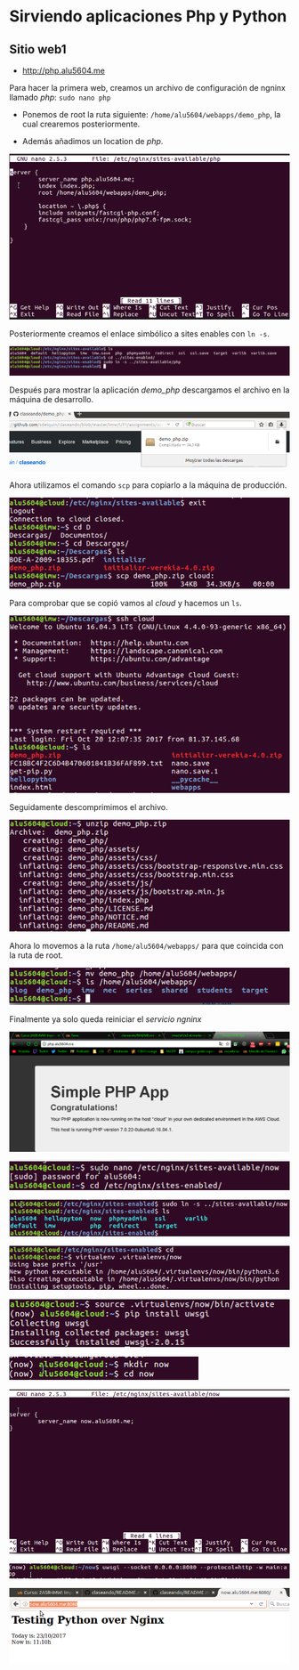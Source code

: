 # Sirviendo aplicaciones Php y Python

## Sitio web1

* http://php.alu5604.me

Para hacer la primera web, creamos un archivo de configuración de ngninx llamado *php*: `sudo nano php`

* Ponemos de root la ruta siguiente: `/home/alu5604/webapps/demo_php`, la cual crearemos posteriormente.

* Además añadimos un location de *php*.

![imagen](./img/web1/captura1.PNG)


Posteriormente creamos el enlace simbólico a sites enables con `ln -s`.

![imagen](./img/web1/captura2.PNG)

Después para mostrar la aplicación *demo_php* descargamos el archivo en la máquina de desarrollo.

![imagen](./img/web1/captura3.PNG)

Ahora utilizamos el comando `scp` para copiarlo a la máquina de producción.

![imagen](./img/web1/captura4.PNG)

Para comprobar que se copió vamos al *cloud* y hacemos un `ls`.

![imagen](./img/web1/captura5.PNG)

Seguidamente descomprimimos el archivo.

![imagen](./img/web1/captura6.PNG)

Ahora lo movemos a la ruta `/home/alu5604/webapps/` para que coincida con la ruta de root.

![imagen](./img/web1/captura7.PNG)

Finalmente ya solo queda reiniciar el *servicio ngninx*

![imagen](./img/web1/captura9.PNG)


![imagen](./img/web2/captura1.PNG)

![imagen](./img/web2/captura2.PNG)

![imagen](./img/web2/captura3.PNG)

![imagen](./img/web2/captura4.PNG)

![imagen](./img/web2/captura5.PNG)

![imagen](./img/web2/captura6.PNG)

![imagen](./img/web2/captura7.PNG)

![imagen](./img/web2/captura8.PNG)
